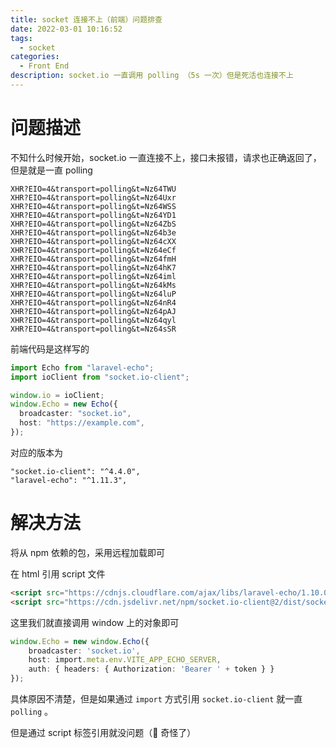```yaml
---
title: socket 连接不上（前端）问题排查
date: 2022-03-01 10:16:52
tags:
  - socket
categories:
  - Front End
description: socket.io 一直调用 polling （5s 一次）但是死活也连接不上
---
```


# 问题描述

不知什么时候开始，socket.io 一直连接不上，接口未报错，请求也正确返回了，但是就是一直 polling

```text
XHR?EIO=4&transport=polling&t=Nz64TWU
XHR?EIO=4&transport=polling&t=Nz64Uxr
XHR?EIO=4&transport=polling&t=Nz64WSS
XHR?EIO=4&transport=polling&t=Nz64YD1
XHR?EIO=4&transport=polling&t=Nz64ZbS
XHR?EIO=4&transport=polling&t=Nz64b3e
XHR?EIO=4&transport=polling&t=Nz64cXX
XHR?EIO=4&transport=polling&t=Nz64eCf
XHR?EIO=4&transport=polling&t=Nz64fmH
XHR?EIO=4&transport=polling&t=Nz64hK7
XHR?EIO=4&transport=polling&t=Nz64iml
XHR?EIO=4&transport=polling&t=Nz64kMs
XHR?EIO=4&transport=polling&t=Nz64luP
XHR?EIO=4&transport=polling&t=Nz64nR4
XHR?EIO=4&transport=polling&t=Nz64pAJ
XHR?EIO=4&transport=polling&t=Nz64qyl
XHR?EIO=4&transport=polling&t=Nz64sSR
```

前端代码是这样写的

```typescript
import Echo from "laravel-echo";
import ioClient from "socket.io-client";

window.io = ioClient;
window.Echo = new Echo({
  broadcaster: "socket.io",
  host: "https://example.com",
});
```

对应的版本为

```text
"socket.io-client": "^4.4.0",
"laravel-echo": "^1.11.3",
```

# 解决方法

将从 npm 依赖的包，采用远程加载即可

在 html 引用 script 文件

```html
<script src="https://cdnjs.cloudflare.com/ajax/libs/laravel-echo/1.10.0/echo.iife.min.js"></script>
<script src="https://cdn.jsdelivr.net/npm/socket.io-client@2/dist/socket.io.js"></script>
```

这里我们就直接调用 window 上的对象即可

```typescript
window.Echo = new window.Echo({
    broadcaster: 'socket.io',
    host: import.meta.env.VITE_APP_ECHO_SERVER,
    auth: { headers: { Authorization: 'Bearer ' + token } }
});
```

具体原因不清楚，但是如果通过 `import` 方式引用 `socket.io-client` 就一直 `polling` 。

但是通过 script 标签引用就没问题（🤔 奇怪了）
